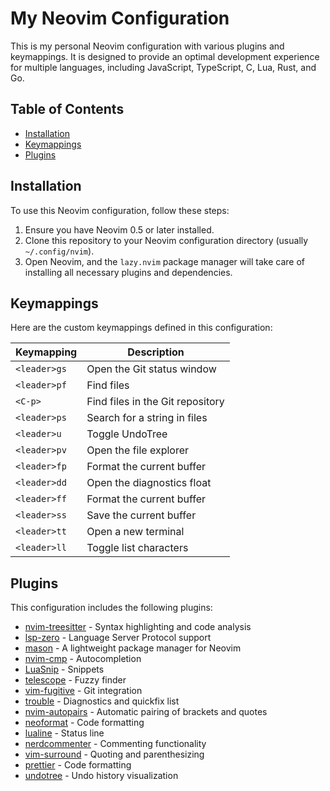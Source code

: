 # My Neovim Configuration

This is my personal Neovim configuration with various plugins and keymappings. It is designed to provide an optimal development experience for multiple languages, including JavaScript, TypeScript, C, Lua, Rust, and Go.

## Table of Contents

- [Installation](#installation)
- [Keymappings](#keymappings)
- [Plugins](#plugins)

## Installation

To use this Neovim configuration, follow these steps:

1. Ensure you have Neovim 0.5 or later installed.
2. Clone this repository to your Neovim configuration directory (usually `~/.config/nvim`).
3. Open Neovim, and the `lazy.nvim` package manager will take care of installing all necessary plugins and dependencies.

## Keymappings

Here are the custom keymappings defined in this configuration:

| Keymapping   | Description                      |
| ------------ | -------------------------------- |
| `<leader>gs` | Open the Git status window       |
| `<leader>pf` | Find files                       |
| `<C-p>`      | Find files in the Git repository |
| `<leader>ps` | Search for a string in files     |
| `<leader>u`  | Toggle UndoTree                  |
| `<leader>pv` | Open the file explorer           |
| `<leader>fp` | Format the current buffer        |
| `<leader>dd` | Open the diagnostics float       |
| `<leader>ff` | Format the current buffer        |
| `<leader>ss` | Save the current buffer          |
| `<leader>tt` | Open a new terminal              |
| `<leader>ll` | Toggle list characters           |

## Plugins

This configuration includes the following plugins:

- [nvim-treesitter](https://github.com/nvim-treesitter/nvim-treesitter) - Syntax highlighting and code analysis
- [lsp-zero](https://github.com/VonHeikemen/lsp-zero.nvim) - Language Server Protocol support
- [mason](https://github.com/williamboman/mason.nvim) - A lightweight package manager for Neovim
- [nvim-cmp](https://github.com/hrsh7th/nvim-cmp) - Autocompletion
- [LuaSnip](https://github.com/L3MON4D3/LuaSnip) - Snippets
- [telescope](https://github.com/nvim-telescope/telescope.nvim) - Fuzzy finder
- [vim-fugitive](https://github.com/tpope/vim-fugitive) - Git integration
- [trouble](https://github.com/folke/trouble.nvim) - Diagnostics and quickfix list
- [nvim-autopairs](https://github.com/windwp/nvim-autopairs) - Automatic pairing of brackets and quotes
- [neoformat](https://github.com/sbdchd/neoformat) - Code formatting
- [lualine](https://github.com/nvim-lualine/lualine.nvim) - Status line
- [nerdcommenter](https://github.com/preservim/nerdcommenter) - Commenting functionality
- [vim-surround](https://github.com/tpope/vim-surround) - Quoting and parenthesizing
- [prettier](https://github.com/MunifTanjim/prettier.nvim) - Code formatting
- [undotree](https://github.com/mbbill/undotree) - Undo history visualization
